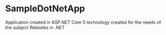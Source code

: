 # SampleDotNetApp
Application created in ASP.NET Core 5 technology created for the needs of the subject Websites in .NET
